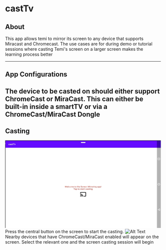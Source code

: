 <!-- Heading--->
# castTv
<!-- Heading 2 -->
## About
This app allows temi to mirror its screen to any device that supports Miracast and Chromecast. The use cases are for during demo or tutorial sessions where casting Temi's screen on a larger screen makes the learning process better

---
## App Configurations
**The device to be casted on should either support ChromeCast or MiraCast. This can either be built-in inside a smartTV or via a ChromeCast/MiraCast Dongle**
---

## Casting
![Alt Text](documents/castTv_homepage.png)
Press the central button on the screen to start the casting. 
![Alt Text](castTv_screencasting.png)
Nearby devices that have ChromeCast/MiraCast enabled will appear on the screen. Select the relevant one and the screen casting session will begin








